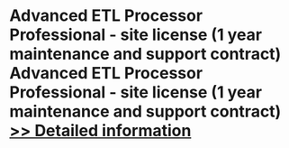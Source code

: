 # Advanced ETL Processor Professional - site license (1 year maintenance and support contract)<br />Advanced ETL Processor Professional - site license (1 year maintenance and support contract)<br />[>> Detailed information](https://secure.shareit.com/shareit/product.html?productid=300378668&affiliateid=200057808)